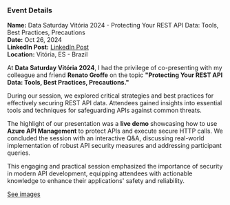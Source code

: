 ### Event Details

**Name:** Data Saturday Vitória 2024 - Protecting Your REST API Data: Tools, Best Practices, Precautions  
**Date:** Oct 26, 2024  
**LinkedIn Post:** [LinkedIn Post](https://www.linkedin.com/posts/tallesvaliatti_no-dia-26-de-outubro-vou-estar-palestrando-activity-7246870584570068992-5eWI?utm_source=share&utm_medium=member_desktop)  
**Location:** Vitória, ES - Brazil

At **Data Saturday Vitória 2024**, I had the privilege of co-presenting with my colleague and friend **Renato Groffe** on the topic **"Protecting Your REST API Data: Tools, Best Practices, Precautions."**

During our session, we explored critical strategies and best practices for effectively securing REST API data. Attendees gained insights into essential tools and techniques for safeguarding APIs against common threats.

The highlight of our presentation was a **live demo** showcasing how to use **Azure API Management** to protect APIs and execute secure HTTP calls. We concluded the session with an interactive Q&A, discussing real-world implementation of robust API security measures and addressing participant queries.

This engaging and practical session emphasized the importance of security in modern API development, equipping attendees with actionable knowledge to enhance their applications' safety and reliability.

[See images](https://github.com/TallesValiatti/Community-Contributions-15-08-2024-16-12-2024/tree/main/Events/DataSaturdayVitoria2024API/Images)  